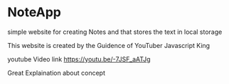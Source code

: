 # NoteApp
simple website for creating Notes and that stores the text in local storage


This website is created by the Guidence of YouTuber Javascript King 

youtube Video link     https://youtu.be/-7JSF_aATJg

Great Explaination about concept
